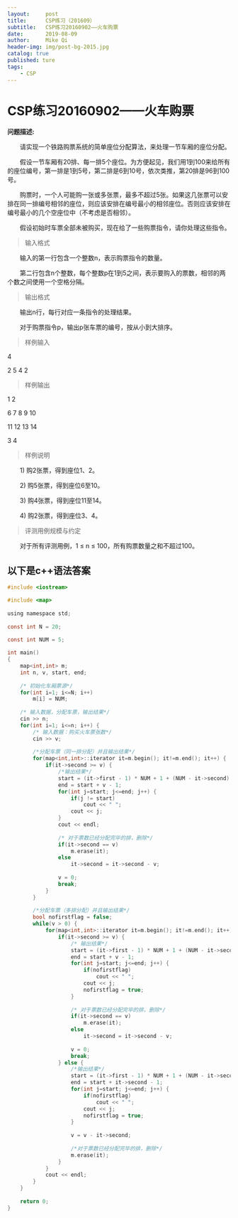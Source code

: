 ```yaml
---
layout:     post
title:      CSP练习（201609）
subtitle:   CSP练习20160902——火车购票
date:       2019-08-09
author:     Mike Qi
header-img: img/post-bg-2015.jpg
catalog: true
published: ture
tags:
    - CSP
---
```


# CSP练习20160902——火车购票

**问题描述:**

　　请实现一个铁路购票系统的简单座位分配算法，来处理一节车厢的座位分配。

　　假设一节车厢有20排、每一排5个座位。为方便起见，我们用1到100来给所有的座位编号，第一排是1到5号，第二排是6到10号，依次类推，第20排是96到100号。

　　购票时，一个人可能购一张或多张票，最多不超过5张。如果这几张票可以安排在同一排编号相邻的座位，则应该安排在编号最小的相邻座位。否则应该安排在编号最小的几个空座位中（不考虑是否相邻）。

　　假设初始时车票全部未被购买，现在给了一些购票指令，请你处理这些指令。

>输入格式

　　输入的第一行包含一个整数n，表示购票指令的数量。

　　第二行包含n个整数，每个整数p在1到5之间，表示要购入的票数，相邻的两个数之间使用一个空格分隔。

>输出格式

　　输出n行，每行对应一条指令的处理结果。

　　对于购票指令p，输出p张车票的编号，按从小到大排序。

>样例输入

4

2 5 4 2

>样例输出

1 2

6 7 8 9 10

11 12 13 14

3 4

>样例说明

　　1) 购2张票，得到座位1、2。

　　2) 购5张票，得到座位6至10。

　　3) 购4张票，得到座位11至14。

　　4) 购2张票，得到座位3、4。

>评测用例规模与约定

　　对于所有评测用例，1 ≤ n ≤ 100，所有购票数量之和不超过100。



##  以下是c++语法答案

```c
#include <iostream>

#include <map>
 
using namespace std;
 
const int N = 20;

const int NUM = 5;
 
int main()
{
    map<int,int> m;
    int n, v, start, end;
 
    /* 初始化车厢票源*/
    for(int i=1; i<=N; i++)
        m[i] = NUM;
 
    /* 输入数据，分配车票，输出结果*/
    cin >> n;
    for(int i=1; i<=n; i++) {
        /* 输入数据：购买火车票张数*/
        cin >> v;
 
        /*分配车票（同一排分配）并且输出结果*/
        for(map<int,int>::iterator it=m.begin(); it!=m.end(); it++) {
            if(it->second >= v) {
                /*输出结果*/
                start = (it->first - 1) * NUM + 1 + (NUM - it->second);
                end = start + v - 1;
                for(int j=start; j<=end; j++) {
                    if(j != start)
                        cout << " ";
                    cout << j;
                }
                cout << endl;
 
                /* 对于票数已经分配完毕的排，删除*/
                if(it->second == v)
                    m.erase(it);
                else
                    it->second = it->second - v;
 
                v = 0;
                break;
            }
        }
 
        /*分配车票（多排分配）并且输出结果*/
        bool nofirstflag = false;
        while(v > 0) {
            for(map<int,int>::iterator it=m.begin(); it!=m.end(); it++) {
                if(it->second >= v) {
                    /* 输出结果*/
                    start = (it->first - 1) * NUM + 1 + (NUM - it->second);
                    end = start + v - 1;
                    for(int j=start; j<=end; j++) {
                        if(nofirstflag)
                            cout << " ";
                        cout << j;
                        nofirstflag = true;
                    }
 
                    /* 对于票数已经分配完毕的排，删除*/
                    if(it->second == v)
                        m.erase(it);
                    else
                        it->second = it->second - v;
 
                    v = 0;
                    break;
                } else {
                    /*输出结果*/
                    start = (it->first - 1) * NUM + 1 + (NUM - it->second);
                    end = start + it->second - 1;
                    for(int j=start; j<=end; j++) {
                        if(nofirstflag)
                            cout << " ";
                        cout << j;
                        nofirstflag = true;
                    }
 
                    v = v - it->second;
 
                    /*对于票数已经分配完毕的排，删除*/
                    m.erase(it);
                }
            }
            cout << endl;
        }
    }
 
    return 0;
}

```
